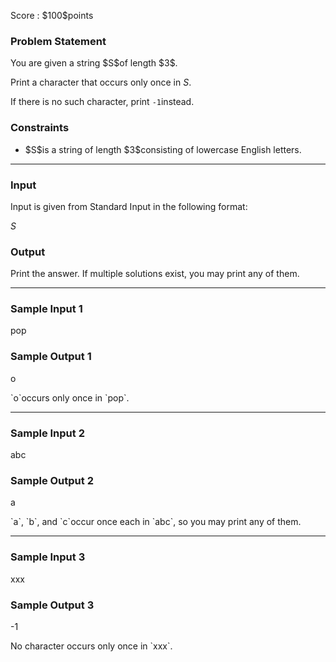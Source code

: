 
<div>

<span>

<span>

<p>
Score : $100$points
</p>

<div>

<section>

### **Problem Statement**

<p>
You are given a string $S$of length $3$.

Print a character that occurs only once in $S$.

If there is no such character, print `-1`instead.
</p>

</section>

</div>

<div>

<section>

### **Constraints**

<ul>

<li>
$S$is a string of length $3$consisting of lowercase English letters.
</li>

</ul>

</section>

</div>

---

<div>

<div>

<section>

### **Input**

<p>
Input is given from Standard Input in the following format:
</p>

<div>

$S$
</div>

</section>

</div>

<div>

<section>

### **Output**

<p>
Print the answer.  If multiple solutions exist, you may print any of them.
</p>

</section>

</div>

</div>

---

<div>

<section>

### **Sample Input 1**

<div>

pop

</div>

</section>

</div>

<div>

<section>

### **Sample Output 1**

<div>

o

</div>

<p>
`o`occurs only once in `pop`.
</p>

</section>

</div>

---

<div>

<section>

### **Sample Input 2**

<div>

abc

</div>

</section>

</div>

<div>

<section>

### **Sample Output 2**

<div>

a

</div>

<p>
`a`, `b`, and `c`occur once each in `abc`, so you may print any of them.
</p>

</section>

</div>

---

<div>

<section>

### **Sample Input 3**

<div>

xxx

</div>

</section>

</div>

<div>

<section>

### **Sample Output 3**

<div>

-1

</div>

<p>
No character occurs only once in `xxx`.
</p>

</section>

</div>

</span>

</span>

</div>
